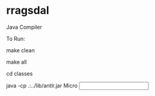 rragsdal
========

Java Compiler



To Run:

make clean

make all

cd classes

java -cp .:../lib/antlr.jar Micro <input> 
